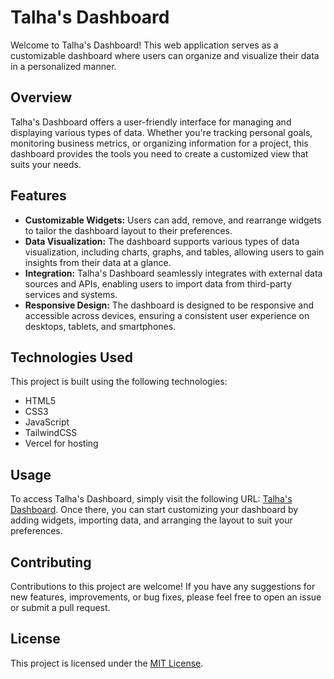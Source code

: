 # Talha's Dashboard

Welcome to Talha's Dashboard! This web application serves as a customizable dashboard where users can organize and visualize their data in a personalized manner.

## Overview

Talha's Dashboard offers a user-friendly interface for managing and displaying various types of data. Whether you're tracking personal goals, monitoring business metrics, or organizing information for a project, this dashboard provides the tools you need to create a customized view that suits your needs.

## Features

- **Customizable Widgets:** Users can add, remove, and rearrange widgets to tailor the dashboard layout to their preferences.
- **Data Visualization:** The dashboard supports various types of data visualization, including charts, graphs, and tables, allowing users to gain insights from their data at a glance.
- **Integration:** Talha's Dashboard seamlessly integrates with external data sources and APIs, enabling users to import data from third-party services and systems.
- **Responsive Design:** The dashboard is designed to be responsive and accessible across devices, ensuring a consistent user experience on desktops, tablets, and smartphones.

## Technologies Used

This project is built using the following technologies:

- HTML5
- CSS3
- JavaScript
- TailwindCSS
- Vercel for hosting

## Usage

To access Talha's Dashboard, simply visit the following URL: [Talha's Dashboard](https://talha-dashboard.vercel.app/dashboard.html). Once there, you can start customizing your dashboard by adding widgets, importing data, and arranging the layout to suit your preferences.

## Contributing

Contributions to this project are welcome! If you have any suggestions for new features, improvements, or bug fixes, please feel free to open an issue or submit a pull request.

## License

This project is licensed under the [MIT License](LICENSE).
